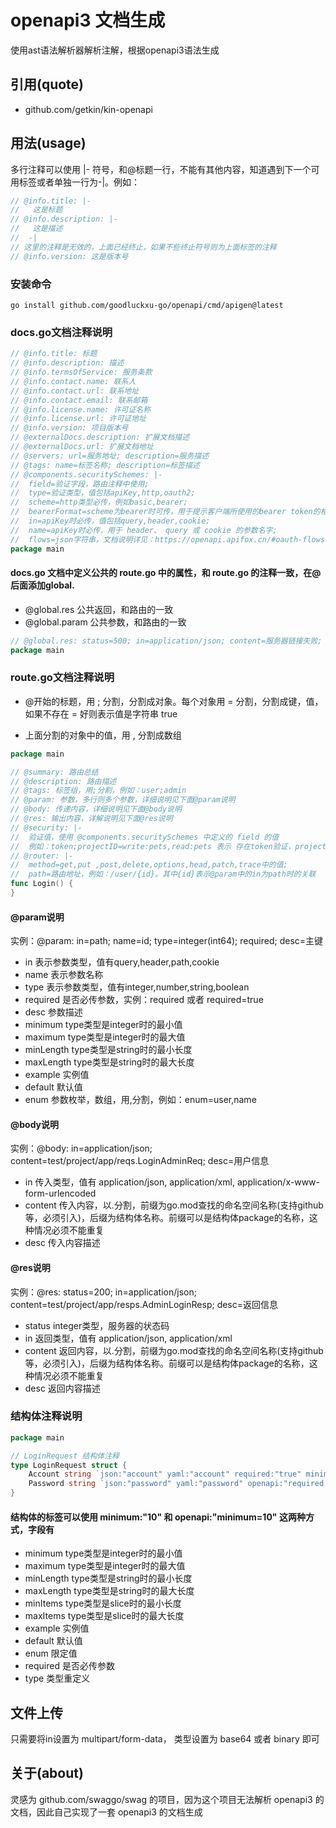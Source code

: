 # openapi3 文档生成

使用ast语法解析器解析注解，根据openapi3语法生成

## 引用(quote)
- github.com/getkin/kin-openapi


## 用法(usage)
多行注释可以使用 |- 符号，和@标题一行，不能有其他内容，知道遇到下一个可用标签或者单独一行为-|。例如：
~~~go
// @info.title: |-
//   这是标题
// @info.description: |-
//   这是描述
//  -|
// 这里的注释是无效的，上面已经终止，如果不些终止符号则为上面标签的注释
// @info.version: 这是版本号
~~~

### 安装命令
~~~shell
go install github.com/goodluckxu-go/openapi/cmd/apigen@latest
~~~

### docs.go文档注释说明
~~~go
// @info.title: 标题
// @info.description: 描述
// @info.termsOfService: 服务条款
// @info.contact.name: 联系人
// @info.contact.url: 联系地址
// @info.contact.email: 联系邮箱
// @info.license.name: 许可证名称
// @info.license.url: 许可证地址
// @info.version: 项目版本号
// @externalDocs.description: 扩展文档描述
// @externalDocs.url: 扩展文档地址
// @servers: url=服务地址; description=服务描述
// @tags: name=标签名称; description=标签描述
// @components.securitySchemes: |-
//  field=验证字段，路由注释中使用;
//  type=验证类型，值包括apiKey,http,oauth2;
//  scheme=http类型必传，例如basic,bearer;
//  bearerFormat=scheme为bearer时可传，用于提示客户端所使用的bearer token的格式，例如JWT;
//  in=apiKey时必传，值包括query,header,cookie;
//  name=apiKey时必传，用于 header、 query 或 cookie 的参数名字;
//  flows=json字符串，文档说明详见：https://openapi.apifox.cn/#oauth-flows-%E5%AF%B9%E8%B1%A1
package main
~~~

#### docs.go 文档中定义公共的 route.go 中的属性，和 route.go 的注释一致，在@后面添加global.
- @global.res  公共返回，和路由的一致
- @global.param  公共参数，和路由的一致
~~~go
// @global.res: status=500; in=application/json; content=服务器链接失败; desc=系统内部错误
package main
~~~

### route.go文档注释说明
- @开始的标题，用 ; 分割，分割成对象。每个对象用 = 分割，分割成键，值，如果不存在 = 好则表示值是字符串 true

- 上面分割的对象中的值，用 , 分割成数组
~~~go
package main

// @summary: 路由总结
// @description: 路由描述
// @tags: 标签组，用;分割，例如：user;admin
// @param: 参数，多行则多个参数，详细说明见下面@param说明
// @body: 传递内容，详细说明见下面@body说明
// @res: 输出内容，详解说明见下面@res说明
// @security: |-
//  验证值，使用 @components.securitySchemes 中定义的 field 的值
//  例如：token;projectID=write:pets,read:pets 表示 存在token验证，projectID验证数组是[write:pets,read:pets]
// @router: |-
//  method=get,put ,post,delete,options,head,patch,trace中的值;
//  path=路由地址，例如：/user/{id}。其中{id}表示@param中的in为path时的关联
func Login() {
}
~~~
#### @param说明
实例：@param: in=path; name=id; type=integer(int64); required; desc=主键
- in 表示参数类型，值有query,header,path,cookie
- name 表示参数名称
- type 表示参数类型，值有integer,number,string,boolean
- required 是否必传参数，实例：required 或者 required=true
- desc 参数描述
- minimum type类型是integer时的最小值
- maximum type类型是integer时的最大值
- minLength type类型是string时的最小长度
- maxLength type类型是string时的最大长度
- example 实例值
- default 默认值
- enum 参数枚举，数组，用,分割，例如：enum=user,name
#### @body说明
实例：@body: in=application/json; content=test/project/app/reqs.LoginAdminReq; desc=用户信息
- in 传入类型，值有 application/json, application/xml, application/x-www-form-urlencoded
- content 传入内容，以.分割，前缀为go.mod查找的命名空间名称(支持github等，必须引入)，后缀为结构体名称。前缀可以是结构体package的名称，这种情况必须不能重复
- desc 传入内容描述
#### @res说明
实例：@res: status=200; in=application/json; content=test/project/app/resps.AdminLoginResp; desc=返回信息
- status integer类型，服务器的状态码
- in 返回类型，值有 application/json, application/xml
- content 返回内容，以.分割，前缀为go.mod查找的命名空间名称(支持github等，必须引入)，后缀为结构体名称。前缀可以是结构体package的名称，这种情况必须不能重复
- desc 返回内容描述

### 结构体注释说明
~~~go
package main

// LoginRequest 结构体注释
type LoginRequest struct {
    Account string `json:"account" yaml:"account" required:"true" minimum:"10"` // 账号注释
	Password string `json:"password" yaml:"password" openapi:"required;minimum=10"` // 密码注释
}
~~~

#### 结构体的标签可以使用 minimum:"10" 和 openapi:"minimum=10" 这两种方式，字段有
- minimum type类型是integer时的最小值
- maximum type类型是integer时的最大值
- minLength type类型是string时的最小长度
- maxLength type类型是string时的最大长度
- minItems type类型是slice时的最小长度
- maxItems type类型是slice时的最大长度
- example 实例值
- default 默认值
- enum 限定值
- required 是否必传参数
- type 类型重定义

## 文件上传
只需要将in设置为 multipart/form-data， 类型设置为 base64 或者 binary 即可

## 关于(about)
灵感为 github.com/swaggo/swag 的项目，因为这个项目无法解析 openapi3 的文档，因此自己实现了一套 openapi3 的文档生成
